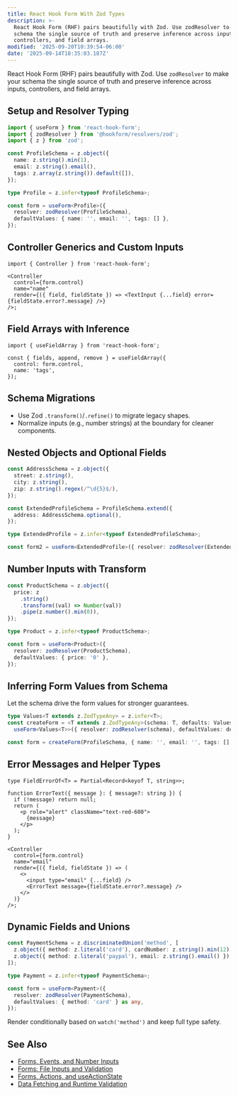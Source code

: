 ```yaml
---
title: React Hook Form With Zod Types
description: >-
  React Hook Form (RHF) pairs beautifully with Zod. Use zodResolver to make your
  schema the single source of truth and preserve inference across inputs,
  controllers, and field arrays.
modified: '2025-09-20T10:39:54-06:00'
date: '2025-09-14T18:35:03.187Z'
---
```


React Hook Form (RHF) pairs beautifully with Zod. Use `zodResolver` to make your schema the single source of truth and preserve inference across inputs, controllers, and field arrays.

## Setup and Resolver Typing

```ts
import { useForm } from 'react-hook-form';
import { zodResolver } from '@hookform/resolvers/zod';
import { z } from 'zod';

const ProfileSchema = z.object({
  name: z.string().min(1),
  email: z.string().email(),
  tags: z.array(z.string()).default([]),
});

type Profile = z.infer<typeof ProfileSchema>;

const form = useForm<Profile>({
  resolver: zodResolver(ProfileSchema),
  defaultValues: { name: '', email: '', tags: [] },
});
```

## Controller Generics and Custom Inputs

```tsx
import { Controller } from 'react-hook-form';

<Controller
  control={form.control}
  name="name"
  render={({ field, fieldState }) => <TextInput {...field} error={fieldState.error?.message} />}
/>;
```

## Field Arrays with Inference

```tsx
import { useFieldArray } from 'react-hook-form';

const { fields, append, remove } = useFieldArray({
  control: form.control,
  name: 'tags',
});
```

## Schema Migrations

- Use Zod `.transform()`/`.refine()` to migrate legacy shapes.
- Normalize inputs (e.g., number strings) at the boundary for cleaner components.

## Nested Objects and Optional Fields

```ts
const AddressSchema = z.object({
  street: z.string(),
  city: z.string(),
  zip: z.string().regex(/^\d{5}$/),
});

const ExtendedProfileSchema = ProfileSchema.extend({
  address: AddressSchema.optional(),
});

type ExtendedProfile = z.infer<typeof ExtendedProfileSchema>;

const form2 = useForm<ExtendedProfile>({ resolver: zodResolver(ExtendedProfileSchema) });
```

## Number Inputs with Transform

```ts
const ProductSchema = z.object({
  price: z
    .string()
    .transform((val) => Number(val))
    .pipe(z.number().min(0)),
});

type Product = z.infer<typeof ProductSchema>;

const form = useForm<Product>({
  resolver: zodResolver(ProductSchema),
  defaultValues: { price: '0' },
});
```

## Inferring Form Values from Schema

Let the schema drive the form values for stronger guarantees.

```ts
type Values<T extends z.ZodTypeAny> = z.infer<T>;
const createForm = <T extends z.ZodTypeAny>(schema: T, defaults: Values<T>) =>
  useForm<Values<T>>({ resolver: zodResolver(schema), defaultValues: defaults });

const form = createForm(ProfileSchema, { name: '', email: '', tags: [] });
```

## Error Messages and Helper Types

```tsx
type FieldErrorOf<T> = Partial<Record<keyof T, string>>;

function ErrorText({ message }: { message?: string }) {
  if (!message) return null;
  return (
    <p role="alert" className="text-red-600">
      {message}
    </p>
  );
}

<Controller
  control={form.control}
  name="email"
  render={({ field, fieldState }) => (
    <>
      <input type="email" {...field} />
      <ErrorText message={fieldState.error?.message} />
    </>
  )}
/>;
```

## Dynamic Fields and Unions

```ts
const PaymentSchema = z.discriminatedUnion('method', [
  z.object({ method: z.literal('card'), cardNumber: z.string().min(12) }),
  z.object({ method: z.literal('paypal'), email: z.string().email() }),
]);

type Payment = z.infer<typeof PaymentSchema>;

const form = useForm<Payment>({
  resolver: zodResolver(PaymentSchema),
  defaultValues: { method: 'card' } as any,
});
```

Render conditionally based on `watch('method')` and keep full type safety.

## See Also

- [Forms, Events, and Number Inputs](forms-events-and-number-inputs.md)
- [Forms: File Inputs and Validation](forms-file-uploads-typing.md)
- [Forms, Actions, and useActionState](forms-actions-and-useactionstate.md)
- [Data Fetching and Runtime Validation](data-fetching-and-runtime-validation.md)
